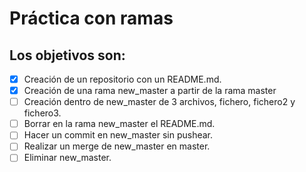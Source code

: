 # Práctica con ramas


 Los objetivos son:
-

- [X] Creación de un repositorio con un README.md.
- [X] Creación de una rama new_master a partir de la rama master
- [ ] Creación dentro de new_master de 3 archivos, fichero, fichero2 y fichero3.
- [ ] Borrar en la rama new_master el README.md.
- [ ] Hacer un commit en new_master sin pushear.
- [ ] Realizar un merge de new_master en master.
- [ ] Eliminar new_master.